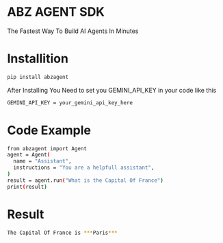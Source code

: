 # ABZ AGENT SDK

The Fastest Way To Build AI Agents In Minutes

# Installition

```bash
pip install abzagent
```
After Installing You Need to set you GEMINI_API_KEY in your code like this
```bash
GEMINI_API_KEY = your_gemini_api_key_here
```
# Code Example

```bash
from abzagent import Agent
agent = Agent(
  name = "Assistant",
  instructions = "You are a helpfull assistant",
)
result = agent.run("What is the Capital Of France")
print(result)
```
# Result

```bash
The Capital Of France is ***Paris***
```
